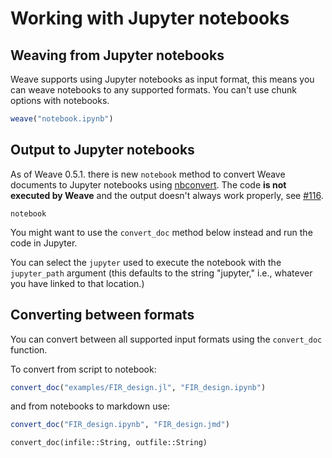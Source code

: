 
# Working with Jupyter notebooks

## Weaving from Jupyter notebooks

Weave supports using Jupyter notebooks as input format, this means you
can weave notebooks to any supported formats. You can't use chunk options with notebooks.

```julia
weave("notebook.ipynb")
```

## Output to Jupyter notebooks

As of Weave 0.5.1. there is new `notebook` method to convert Weave documents
to Jupyter notebooks using [nbconvert](http://nbconvert.readthedocs.io/en/latest/execute_api.html). The code **is not executed by Weave**
and the output doesn't always work properly,
see [#116](https://github.com/mpastell/Weave.jl/issues/116).

```@docs
notebook
```

You might want to use the `convert_doc` method below instead and run the code in Jupyter.

You can select the `jupyter` used to execute the notebook with the `jupyter_path` argument (this defaults to the string "jupyter," i.e., whatever you have linked to that location.)

## Converting between formats

You can convert between all supported input formats using the `convert_doc`
function.

To convert from script to notebook:

```julia
convert_doc("examples/FIR_design.jl", "FIR_design.ipynb")
```

and from notebooks to markdown use:

```julia
convert_doc("FIR_design.ipynb", "FIR_design.jmd")
```

```@docs
convert_doc(infile::String, outfile::String)
```
